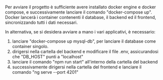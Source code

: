 Per avviare il progetto è sufficiente avere installato docker engine e docker compose, e successivamente
lanciare il comando "docker-compose up". Docker lancerà i container contenenti il database,
il backend ed il frontend, sincronizzando tutti i dati necessari.

In alternativa, se si desidera avviare a mano i vari applicativi, è necessario:

1. lanciare "docker-compose up mysql-db", per lanciare il database come container singolo.
2. dirigersi nella cartella del backend e modificare il file .env, assicurandosi che "DB_HOST" punti a "localhost"
3. lanciare il comando "npm run start" all'interno della cartella del backend
4. successivamente dirigersi nella cartella del frontend e lanciare il comando "ng serve --port 4201"
